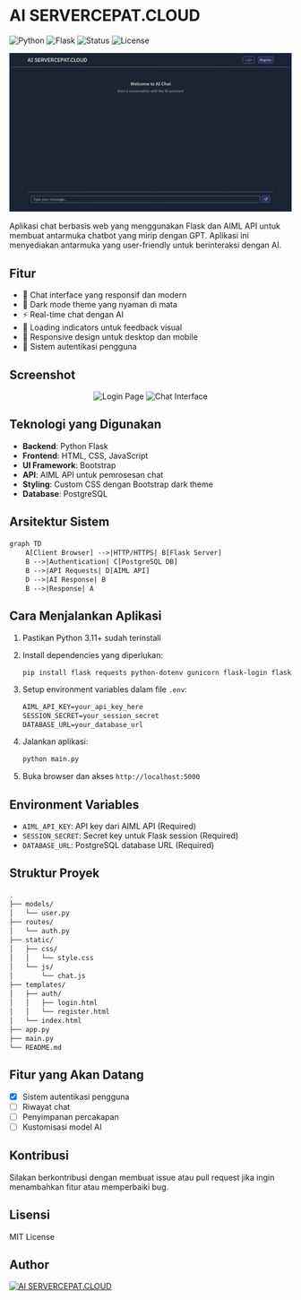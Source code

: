 # AI SERVERCEPAT.CLOUD

![Python](https://img.shields.io/badge/python-3.11-blue.svg)
![Flask](https://img.shields.io/badge/flask-latest-green.svg)
![Status](https://img.shields.io/badge/status-active-success.svg)
![License](https://img.shields.io/badge/license-MIT-blue.svg)

![AI Chat Preview](ai.jpg)

Aplikasi chat berbasis web yang menggunakan Flask dan AIML API untuk membuat antarmuka chatbot yang mirip dengan GPT. Aplikasi ini menyediakan antarmuka yang user-friendly untuk berinteraksi dengan AI.

## Fitur

- 💬 Chat interface yang responsif dan modern
- 🌙 Dark mode theme yang nyaman di mata
- ⚡ Real-time chat dengan AI
- 🔄 Loading indicators untuk feedback visual
- 📱 Responsive design untuk desktop dan mobile
- 🔐 Sistem autentikasi pengguna

## Screenshot

<div align="center">
  <img src="https://raw.githubusercontent.com/servercepat/aichat/main/screenshots/login.svg" alt="Login Page" width="400"/>
  <img src="https://raw.githubusercontent.com/servercepat/aichat/main/screenshots/chat.svg" alt="Chat Interface" width="400"/>
</div>

## Teknologi yang Digunakan

- **Backend**: Python Flask
- **Frontend**: HTML, CSS, JavaScript
- **UI Framework**: Bootstrap
- **API**: AIML API untuk pemrosesan chat
- **Styling**: Custom CSS dengan Bootstrap dark theme
- **Database**: PostgreSQL

## Arsitektur Sistem

```mermaid
graph TD
    A[Client Browser] -->|HTTP/HTTPS| B[Flask Server]
    B -->|Authentication| C[PostgreSQL DB]
    B -->|API Requests| D[AIML API]
    D -->|AI Response| B
    B -->|Response| A
```

## Cara Menjalankan Aplikasi

1. Pastikan Python 3.11+ sudah terinstall
2. Install dependencies yang diperlukan:
   ```bash
   pip install flask requests python-dotenv gunicorn flask-login flask-sqlalchemy psycopg2-binary
   ```

3. Setup environment variables dalam file `.env`:
   ```
   AIML_API_KEY=your_api_key_here
   SESSION_SECRET=your_session_secret
   DATABASE_URL=your_database_url
   ```

4. Jalankan aplikasi:
   ```bash
   python main.py
   ```

5. Buka browser dan akses `http://localhost:5000`

## Environment Variables

- `AIML_API_KEY`: API key dari AIML API (Required)
- `SESSION_SECRET`: Secret key untuk Flask session (Required)
- `DATABASE_URL`: PostgreSQL database URL (Required)

## Struktur Proyek

```
.
├── models/
│   └── user.py
├── routes/
│   └── auth.py
├── static/
│   ├── css/
│   │   └── style.css
│   └── js/
│       └── chat.js
├── templates/
│   ├── auth/
│   │   ├── login.html
│   │   └── register.html
│   └── index.html
├── app.py
├── main.py
└── README.md
```

## Fitur yang Akan Datang

- [x] Sistem autentikasi pengguna
- [ ] Riwayat chat
- [ ] Penyimpanan percakapan
- [ ] Kustomisasi model AI

## Kontribusi

Silakan berkontribusi dengan membuat issue atau pull request jika ingin menambahkan fitur atau memperbaiki bug.

## Lisensi

MIT License

## Author

[![AI SERVERCEPAT.CLOUD](https://img.shields.io/badge/AI-SERVERCEPAT.CLOUD-blue.svg)](https://servercepat.cloud)